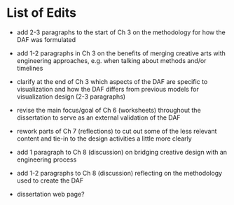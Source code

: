 # List of Edits

- add 2-3 paragraphs to the start of Ch 3 on the methodology for how the DAF was formulated

- add 1-2 paragraphs in Ch 3 on the benefits of merging creative arts with engineering approaches, e.g. when talking about methods and/or timelines

- clarify at the end of Ch 3 which aspects of the DAF are specific to visualization and how the DAF differs from previous models for visualization design (2-3 paragraphs)

- revise the main focus/goal of Ch 6 (worksheets) throughout the dissertation to serve as an external validation of the DAF

- rework parts of Ch 7 (reflections) to cut out some of the less relevant content and tie-in to the design activities a little more clearly

- add 1 paragraph to Ch 8 (discussion) on bridging creative design with an engineering process

- add 1-2 paragraphs to Ch 8 (discussion) reflecting on the methodology used to create the DAF


- dissertation web page?
